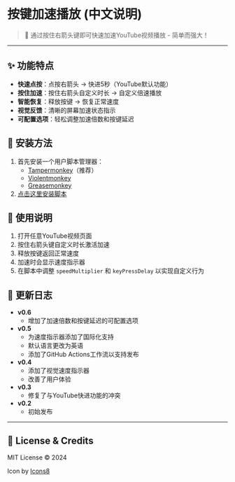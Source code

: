 # 按键加速播放 (中文说明)

> 🚀 通过按住右箭头键即可快速加速YouTube视频播放 - 简单而强大！

---

## ✨ 功能特点
- **快速点按**：点按右箭头 → 快进5秒（YouTube默认功能）
- **按住加速**：按住右箭头自定义时长 → 自定义倍速播放
- **智能恢复**：释放按键 → 恢复正常速度
- **视觉反馈**：清晰的屏幕加速状态指示
- **可配置选项**：轻松调整加速倍数和按键延迟

## 🔧 安装方法
1. 首先安装一个用户脚本管理器：
   - [Tampermonkey](https://www.tampermonkey.net/)（推荐）
   - [Violentmonkey](https://violentmonkey.github.io/)
   - [Greasemonkey](https://www.greasespot.net/)
2. [点击这里安装脚本](https://update.greasyfork.org/scripts/520580/YouTube%20%E6%8C%89%E9%94%AE%E5%8A%A0%E9%80%9F%E6%92%AD%E6%94%BE.user.js)

## 📖 使用说明
1. 打开任意YouTube视频页面
2. 按住右箭头键自定义时长激活加速
3. 释放按键返回正常速度
4. 加速时会显示速度指示器
5. 在脚本中调整 `speedMultiplier` 和 `keyPressDelay` 以实现自定义行为

## 📝 更新日志
- **v0.6**
  - 增加了加速倍数和按键延迟的可配置选项
- **v0.5**
  - 为速度指示器添加了国际化支持
  - 默认语言更改为英语
  - 添加了GitHub Actions工作流以支持发布
- **v0.4**
  - 添加了视觉速度指示器
  - 改善了用户体验
- **v0.3**
  - 修复了与YouTube快进功能的冲突
- **v0.2**
  - 初始发布

---

## 📄 License & Credits
MIT License © 2024

Icon by [Icons8](https://icons8.com/icon/9991/fast-forward) 